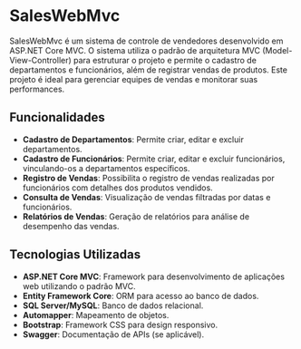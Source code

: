 # SalesWebMvc

SalesWebMvc é um sistema de controle de vendedores desenvolvido em ASP.NET Core MVC. O sistema utiliza o padrão de arquitetura MVC (Model-View-Controller) para estruturar o projeto e permite o cadastro de departamentos e funcionários, além de registrar vendas de produtos. Este projeto é ideal para gerenciar equipes de vendas e monitorar suas performances.

## Funcionalidades

- **Cadastro de Departamentos**: Permite criar, editar e excluir departamentos.
- **Cadastro de Funcionários**: Permite criar, editar e excluir funcionários, vinculando-os a departamentos específicos.
- **Registro de Vendas**: Possibilita o registro de vendas realizadas por funcionários com detalhes dos produtos vendidos.
- **Consulta de Vendas**: Visualização de vendas filtradas por datas e funcionários.
- **Relatórios de Vendas**: Geração de relatórios para análise de desempenho das vendas.

## Tecnologias Utilizadas

- **ASP.NET Core MVC**: Framework para desenvolvimento de aplicações web utilizando o padrão MVC.
- **Entity Framework Core**: ORM para acesso ao banco de dados.
- **SQL Server/MySQL**: Banco de dados relacional.
- **Automapper**: Mapeamento de objetos.
- **Bootstrap**: Framework CSS para design responsivo.
- **Swagger**: Documentação de APIs (se aplicável).
